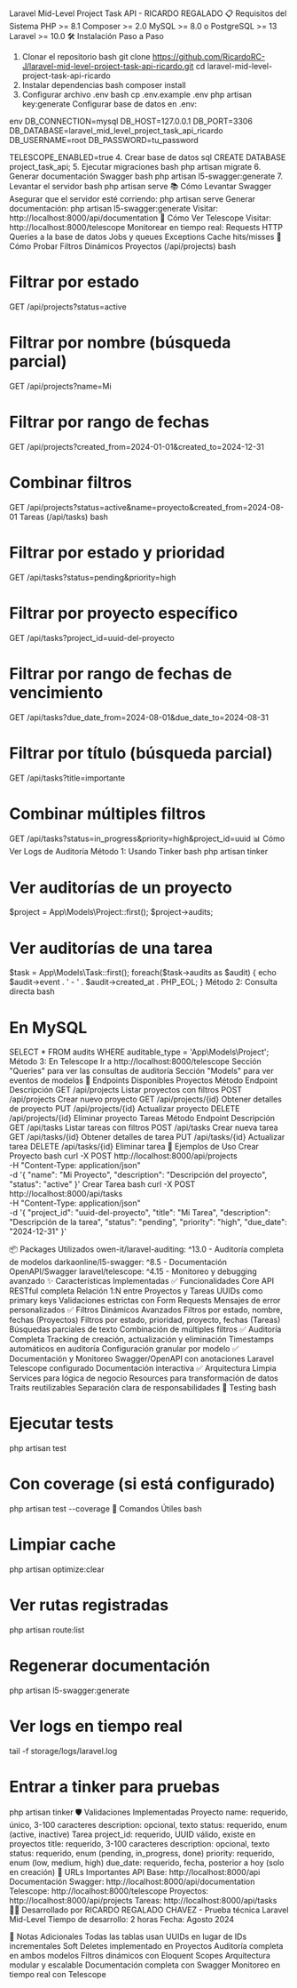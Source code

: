 Laravel Mid-Level Project Task API - RICARDO REGALADO
📋 Requisitos del Sistema
PHP >= 8.1
Composer >= 2.0
MySQL >= 8.0 o PostgreSQL >= 13
Laravel >= 10.0
🛠 Instalación Paso a Paso

1. Clonar el repositorio
   bash
   git clone https://github.com/RicardoRC-J/laravel-mid-level-project-task-api-ricardo.git
   cd laravel-mid-level-project-task-api-ricardo
2. Instalar dependencias
   bash
   composer install
3. Configurar archivo .env
   bash
   cp .env.example .env
   php artisan key:generate
   Configurar base de datos en .env:

env
DB_CONNECTION=mysql
DB_HOST=127.0.0.1
DB_PORT=3306
DB_DATABASE=laravel_mid_level_project_task_api_ricardo
DB_USERNAME=root
DB_PASSWORD=tu_password

TELESCOPE_ENABLED=true 4. Crear base de datos
sql
CREATE DATABASE project_task_api; 5. Ejecutar migraciones
bash
php artisan migrate 6. Generar documentación Swagger
bash
php artisan l5-swagger:generate 7. Levantar el servidor
bash
php artisan serve
📚 Cómo Levantar Swagger
Asegurar que el servidor esté corriendo: php artisan serve
Generar documentación: php artisan l5-swagger:generate
Visitar: http://localhost:8000/api/documentation
🔭 Cómo Ver Telescope
Visitar: http://localhost:8000/telescope
Monitorear en tiempo real:
Requests HTTP
Queries a la base de datos
Jobs y queues
Exceptions
Cache hits/misses
🎯 Cómo Probar Filtros Dinámicos
Proyectos (/api/projects)
bash

# Filtrar por estado

GET /api/projects?status=active

# Filtrar por nombre (búsqueda parcial)

GET /api/projects?name=Mi

# Filtrar por rango de fechas

GET /api/projects?created_from=2024-01-01&created_to=2024-12-31

# Combinar filtros

GET /api/projects?status=active&name=proyecto&created_from=2024-08-01
Tareas (/api/tasks)
bash

# Filtrar por estado y prioridad

GET /api/tasks?status=pending&priority=high

# Filtrar por proyecto específico

GET /api/tasks?project_id=uuid-del-proyecto

# Filtrar por rango de fechas de vencimiento

GET /api/tasks?due_date_from=2024-08-01&due_date_to=2024-08-31

# Filtrar por título (búsqueda parcial)

GET /api/tasks?title=importante

# Combinar múltiples filtros

GET /api/tasks?status=in_progress&priority=high&project_id=uuid
📊 Cómo Ver Logs de Auditoría
Método 1: Usando Tinker
bash
php artisan tinker

# Ver auditorías de un proyecto

$project = App\Models\Project::first();
$project->audits;

# Ver auditorías de una tarea

$task = App\Models\Task::first();
foreach($task->audits as $audit) {
echo $audit->event . ' - ' . $audit->created_at . PHP_EOL;
}
Método 2: Consulta directa
bash

# En MySQL

SELECT \* FROM audits WHERE auditable_type = 'App\\Models\\Project';
Método 3: En Telescope
Ir a http://localhost:8000/telescope
Sección "Queries" para ver las consultas de auditoría
Sección "Models" para ver eventos de modelos
🚀 Endpoints Disponibles
Proyectos
Método Endpoint Descripción
GET /api/projects Listar proyectos con filtros
POST /api/projects Crear nuevo proyecto
GET /api/projects/{id} Obtener detalles de proyecto
PUT /api/projects/{id} Actualizar proyecto
DELETE /api/projects/{id} Eliminar proyecto
Tareas
Método Endpoint Descripción
GET /api/tasks Listar tareas con filtros
POST /api/tasks Crear nueva tarea
GET /api/tasks/{id} Obtener detalles de tarea
PUT /api/tasks/{id} Actualizar tarea
DELETE /api/tasks/{id} Eliminar tarea
📝 Ejemplos de Uso
Crear Proyecto
bash
curl -X POST http://localhost:8000/api/projects \
 -H "Content-Type: application/json" \
 -d '{
"name": "Mi Proyecto",
"description": "Descripción del proyecto",
"status": "active"
}'
Crear Tarea
bash
curl -X POST http://localhost:8000/api/tasks \
 -H "Content-Type: application/json" \
 -d '{
"project_id": "uuid-del-proyecto",
"title": "Mi Tarea",
"description": "Descripción de la tarea",
"status": "pending",
"priority": "high",
"due_date": "2024-12-31"
}'

📦 Packages Utilizados
owen-it/laravel-auditing: ^13.0 - Auditoría completa de modelos
darkaonline/l5-swagger: ^8.5 - Documentación OpenAPI/Swagger
laravel/telescope: ^4.15 - Monitoreo y debugging avanzado
✨ Características Implementadas
✅ Funcionalidades Core
API RESTful completa
Relación 1:N entre Proyectos y Tareas
UUIDs como primary keys
Validaciones estrictas con Form Requests
Mensajes de error personalizados
✅ Filtros Dinámicos Avanzados
Filtros por estado, nombre, fechas (Proyectos)
Filtros por estado, prioridad, proyecto, fechas (Tareas)
Búsquedas parciales de texto
Combinación de múltiples filtros
✅ Auditoría Completa
Tracking de creación, actualización y eliminación
Timestamps automáticos en auditoría
Configuración granular por modelo
✅ Documentación y Monitoreo
Swagger/OpenAPI con anotaciones
Laravel Telescope configurado
Documentación interactiva
✅ Arquitectura Limpia
Services para lógica de negocio
Resources para transformación de datos
Traits reutilizables
Separación clara de responsabilidades
🧪 Testing
bash

# Ejecutar tests

php artisan test

# Con coverage (si está configurado)

php artisan test --coverage
🚀 Comandos Útiles
bash

# Limpiar cache

php artisan optimize:clear

# Ver rutas registradas

php artisan route:list

# Regenerar documentación

php artisan l5-swagger:generate

# Ver logs en tiempo real

tail -f storage/logs/laravel.log

# Entrar a tinker para pruebas

php artisan tinker
🛡️ Validaciones Implementadas
Proyecto
name: requerido, único, 3-100 caracteres
description: opcional, texto
status: requerido, enum (active, inactive)
Tarea
project_id: requerido, UUID válido, existe en proyectos
title: requerido, 3-100 caracteres
description: opcional, texto
status: requerido, enum (pending, in_progress, done)
priority: requerido, enum (low, medium, high)
due_date: requerido, fecha, posterior a hoy (solo en creación)
📱 URLs Importantes
API Base: http://localhost:8000/api
Documentación Swagger: http://localhost:8000/api/documentation
Telescope: http://localhost:8000/telescope
Proyectos: http://localhost:8000/api/projects
Tareas: http://localhost:8000/api/tasks
👨‍💻 Desarrollado por
RICARDO REGALADO CHAVEZ - Prueba técnica Laravel Mid-Level
Tiempo de desarrollo: 2 horas
Fecha: Agosto 2024

🎯 Notas Adicionales
Todas las tablas usan UUIDs en lugar de IDs incrementales
Soft Deletes implementado en Proyectos
Auditoría completa en ambos modelos
Filtros dinámicos con Eloquent Scopes
Arquitectura modular y escalable
Documentación completa con Swagger
Monitoreo en tiempo real con Telescope
